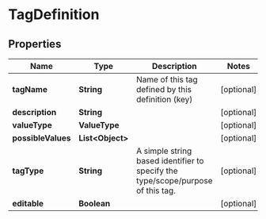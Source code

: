 

# TagDefinition


## Properties

| Name | Type | Description | Notes |
|------------ | ------------- | ------------- | -------------|
|**tagName** | **String** | Name of this tag defined by this definition (key) |  [optional] |
|**description** | **String** |  |  [optional] |
|**valueType** | **ValueType** |  |  [optional] |
|**possibleValues** | **List&lt;Object&gt;** |  |  [optional] |
|**tagType** | **String** | A simple string based identifier to specify the type/scope/purpose of this tag. |  [optional] |
|**editable** | **Boolean** |  |  [optional] |



